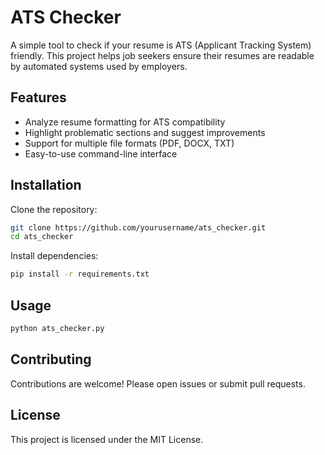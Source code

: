 # ATS Checker

A simple tool to check if your resume is ATS (Applicant Tracking System) friendly. This project helps job seekers ensure their resumes are readable by automated systems used by employers.

## Features

- Analyze resume formatting for ATS compatibility
- Highlight problematic sections and suggest improvements
- Support for multiple file formats (PDF, DOCX, TXT)
- Easy-to-use command-line interface

## Installation

Clone the repository:

```bash
git clone https://github.com/yourusername/ats_checker.git
cd ats_checker
```

Install dependencies:

```bash
pip install -r requirements.txt
```

## Usage

```bash
python ats_checker.py
```

## Contributing

Contributions are welcome! Please open issues or submit pull requests.

## License

This project is licensed under the MIT License.